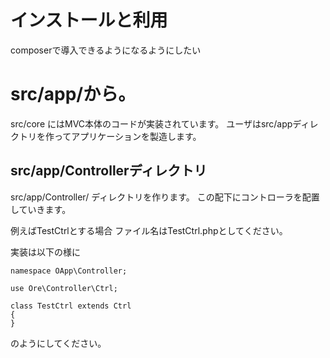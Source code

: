 # インストールと利用

 composerで導入できるようになるようにしたい

# src/app/から。

src/core にはMVC本体のコードが実装されています。
ユーザはsrc/appディレクトリを作ってアプリケーションを製造します。

## src/app/Controllerディレクトリ

src/app/Controller/ ディレクトリを作ります。
この配下にコントローラを配置していきます。

例えばTestCtrlとする場合
ファイル名はTestCtrl.phpとしてください。

実装は以下の様に

```
namespace OApp\Controller;

use Ore\Controller\Ctrl;

class TestCtrl extends Ctrl
{
}
```
のようにしてください。


